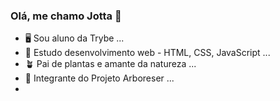 ### Olá, me chamo Jotta 👋

- 🖥️ Sou aluno da Trybe ...
- 📖 Estudo desenvolvimento web - HTML, CSS, JavaScript ...
- 🪴 Pai de plantas e amante da natureza ...
- 🌳 Integrante do Projeto Arboreser ...
- 
<!--
**jottanovaes/jottanovaes** is a ✨ _special_ ✨ repository because its `README.md` (this file) appears on your GitHub profile.

Here are some ideas to get you started:

- 🔭 I’m currently working on ...
- 🌱 I’m currently learning ...
- 👯 I’m looking to collaborate on ...
- 🤔 I’m looking for help with ...
- 💬 Ask me about ...
- 📫 How to reach me: ...
- 😄 Pronouns: ...
- ⚡ Fun fact: ...
-->
